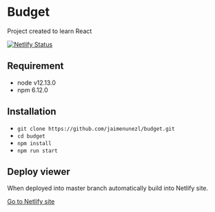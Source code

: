 # Budget

Project created to learn React

[![Netlify Status](https://api.netlify.com/api/v1/badges/2081155e-fc14-4fe1-851e-9d0c9935a8fd/deploy-status)](https://app.netlify.com/sites/news-jaimenunezl/deploys)

## Requirement

- node v12.13.0
- npm 6.12.0

## Installation

- `git clone https://github.com/jaimenunezl/budget.git`
- `cd budget`
- `npm install`
- `npm run start`

## Deploy viewer

When deployed into master branch automatically build into Netlify site.

[Go to Netlify site](https://budget-jaimenunezl.netlify.com "Budget")
